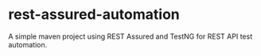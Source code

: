 # rest-assured-automation

A simple maven project using REST Assured and TestNG for REST API test automation.
